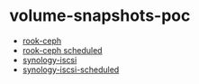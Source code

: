 # volume-snapshots-poc

- [rook-ceph](./rook-ceph/)
- [rook-ceph scheduled](./rook-ceph-scheduled/)
- [synology-iscsi](./synology-iscsi/)
- [synology-iscsi-scheduled](./synology-iscsi-scheduled/)
